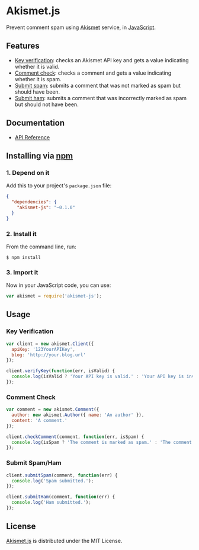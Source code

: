 # Akismet.js
Prevent comment spam using [Akismet](https://akismet.com) service, in [JavaScript](https://developer.mozilla.org/en-US/docs/Web/JavaScript).
	
## Features
* [Key verification](https://akismet.com/development/api/#verify-key): checks an Akismet API key and gets a value indicating whether it is valid.
* [Comment check](https://akismet.com/development/api/#comment-check): checks a comment and gets a value indicating whether it is spam.
* [Submit spam](https://akismet.com/development/api/#submit-spam): submits a comment that was not marked as spam but should have been.
* [Submit ham](https://akismet.com/development/api/#submit-ham): submits a comment that was incorrectly marked as spam but should not have been.

## Documentation
* [API Reference](http://akismet.belin.io/api)

## Installing via [npm](https://npmjs.org)

### 1. Depend on it
Add this to your project's `package.json` file:
```json
{
  "dependencies": {
    "akismet-js": "~0.1.0"
  }
}
```

### 2. Install it
From the command line, run:
```shell
$ npm install
```
	
### 3. Import it
Now in your JavaScript code, you can use:
```js
var akismet = require('akismet-js');
```

## Usage

### Key Verification
```js
var client = new akismet.Client({
  apiKey: '123YourAPIKey',
  blog: 'http://your.blog.url'
});

client.verifyKey(function(err, isValid) {
  console.log(isValid ? 'Your API key is valid.' : 'Your API key is invalid.');
});
```
	
### Comment Check
```js
var comment = new akismet.Comment({
  author: new akismet.Author({ name: 'An author' }),
  content: 'A comment.'
});

client.checkComment(comment, function(err, isSpam) {
  console.log(isSpam ? 'The comment is marked as spam.' : 'The comment is marked as ham.');
});
```
	
### Submit Spam/Ham
```js
client.submitSpam(comment, function(err) {
  console.log('Spam submitted.');
});

client.submitHam(comment, function(err) {
  console.log('Ham submitted.');
});
```

## License
[Akismet.js](https://npmjs.org/package/akismet-js) is distributed under the MIT License.


